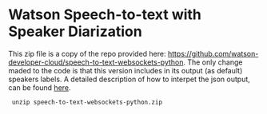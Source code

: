 # Watson Speech-to-text with Speaker Diarization

This zip file is a copy of the repo provided here: https://github.com/watson-developer-cloud/speech-to-text-websockets-python. The only change maded to the code is that this version includes in its output (as default) speakers labels. A detailed description of how to interpet the json output, can be found [here](https://www.ibm.com/watson/developercloud/doc/speech-to-text/output.html). 

```command
 unzip speech-to-text-websockets-python.zip
 ```
 
